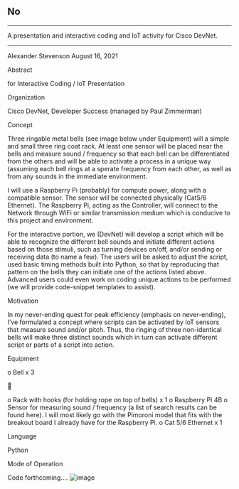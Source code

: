 ## No

---------------

A presentation and interactive coding and IoT activity for Cisco DevNet.

---------------

Alexander Stevenson								August 16, 2021


Abstract 

for 
Interactive Coding / IoT Presentation


Organization

Cisco DevNet, Developer Success (managed by Paul Zimmerman)


Concept

Three ringable metal bells (see image below under Equipment) will a simple and small three ring coat rack. At least one sensor will be placed near the bells and measure sound / frequency so that each bell can be differentiated from the others and will be able to activate a process in a unique way (assuming each bell rings at a sperate frequency from each other, as well as from any sounds in the immediate environment.

I will use a Raspberry Pi (probably) for compute power, along with a compatible sensor. The sensor will be connected physically (Cat5/6 Ethernet). The Raspberry Pi, acting as the Controller, will connect to the Network through WiFi or similar transmission medium which is conducive to this project and environment. 

For the interactive portion, we (DevNet) will develop a script which will be able to recognize the different bell sounds and initiate different actions based on those stimuli, such as turning devices on/off, and/or sending or receiving data (to name a few). The users will be asked to adjust the script, used basic timing methods built into Python, so that by reproducing that pattern on the bells they can initiate one of the actions listed above. Advanced users could even work on coding unique actions to be performed (we will provide code-snippet templates to assist).

Motivation

In my never-ending quest for peak efficiency (emphasis on never-ending), I’ve formulated a concept where scripts can be activated by IoT sensors that measure sound and/or pitch. Thus, the ringing of three non-identical bells will make three distinct sounds which in turn can activate different script or parts of a script into action.


Equipment

o	Bell x 3

	 

o	Rack with hooks (for holding rope on top of bells) x 1
o	Raspberry Pi 4B
o	Sensor for measuring sound / frequency (a list of search results can be found here). I will most likely go with the Pimoroni model that fits with the breakout board I already have for the Raspberry Pi.
o	Cat 5/6 Ethernet x 1


Language

Python

	
Mode of Operation

Code forthcoming….
![image](https://user-images.githubusercontent.com/27918923/130131230-4b58c85c-c3b9-45e8-95c0-2eb60e64270c.png)
